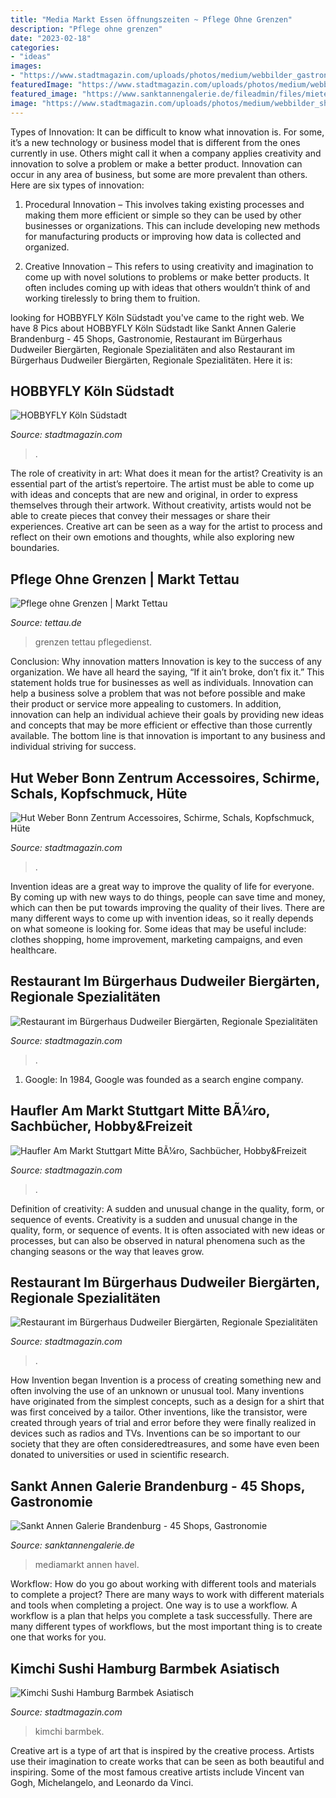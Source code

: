 ```yaml
---
title: "Media Markt Essen öffnungszeiten ~ Pflege Ohne Grenzen"
description: "Pflege ohne grenzen"
date: "2023-02-18"
categories:
- "ideas"
images:
- "https://www.stadtmagazin.com/uploads/photos/medium/webbilder_gastronomie_slides_3795_1.jpg"
featuredImage: "https://www.stadtmagazin.com/uploads/photos/medium/webbilder_shopping_slides_456_1.jpg"
featured_image: "https://www.sanktannengalerie.de/fileadmin/files/mieter_header/mediamarkt.jpg"
image: "https://www.stadtmagazin.com/uploads/photos/medium/webbilder_shopping_slides_new_63_4.jpg"
---
```



Types of Innovation:
It can be difficult to know what innovation is. For some, it’s a new technology or business model that is different from the ones currently in use. Others might call it when a company applies creativity and innovation to solve a problem or make a better product. Innovation can occur in any area of business, but some are more prevalent than others. Here are six types of innovation:
1. Procedural Innovation – This involves taking existing processes and making them more efficient or simple so they can be used by other businesses or organizations. This can include developing new methods for manufacturing products or improving how data is collected and organized.

2. Creative Innovation – This refers to using creativity and imagination to come up with novel solutions to problems or make better products. It often includes coming up with ideas that others wouldn’t think of and working tirelessly to bring them to fruition.

	

		
looking for HOBBYFLY Köln Südstadt you've came to the right web. We have 8 Pics about HOBBYFLY Köln Südstadt like Sankt Annen Galerie Brandenburg - 45 Shops, Gastronomie, Restaurant im Bürgerhaus Dudweiler Biergärten, Regionale Spezialitäten and also Restaurant im Bürgerhaus Dudweiler Biergärten, Regionale Spezialitäten. Here it is:
		
    
## HOBBYFLY Köln Südstadt

<img loading=lazy src="https://www.stadtmagazin.com/uploads/photos/medium/webbilder_shopping_slides_new_455_2.jpg" onerror="this.onerror=null;this.src='https://tse2.mm.bing.net/th?id=OIP.SKeWHcfq_SjSdwmxrHrP1wHaEn&amp;pid=15.1';" alt="HOBBYFLY Köln Südstadt">

_Source: stadtmagazin.com_

>. 

	

The role of creativity in art: What does it mean for the artist?
Creativity is an essential part of the artist’s repertoire. The artist must be able to come up with ideas and concepts that are new and original, in order to express themselves through their artwork. Without creativity, artists would not be able to create pieces that convey their messages or share their experiences. Creative art can be seen as a way for the artist to process and reflect on their own emotions and thoughts, while also exploring new boundaries.

    
## Pflege Ohne Grenzen | Markt Tettau

<img loading=lazy src="https://www.tettau.de/media/5904/pflegedienst_pflege_ohne_grenzen.jpg?anchor=center&amp;mode=max&amp;width=1500&amp;height=1500" onerror="this.onerror=null;this.src='https://tse3.mm.bing.net/th?id=OIP.GmE0Alf_xFIC7IMd6HSJdAHaDh&amp;pid=15.1';" alt="Pflege ohne Grenzen | Markt Tettau">

_Source: tettau.de_

>grenzen tettau pflegedienst. 

	

Conclusion: Why innovation matters
Innovation is key to the success of any organization. We have all heard the saying, “If it ain’t broke, don’t fix it.” This statement holds true for businesses as well as individuals. Innovation can help a business solve a problem that was not before possible and make their product or service more appealing to customers. In addition, innovation can help an individual achieve their goals by providing new ideas and concepts that may be more efficient or effective than those currently available. The bottom line is that innovation is important to any business and individual striving for success.

    
## Hut Weber Bonn Zentrum Accessoires, Schirme, Schals, Kopfschmuck, Hüte

<img loading=lazy src="https://www.stadtmagazin.com/uploads/photos/medium/webbilder_shopping_slides_456_1.jpg" onerror="this.onerror=null;this.src='https://tse3.mm.bing.net/th?id=OIP.ohm06za_uJb4O_fHz1abwAHaEw&amp;pid=15.1';" alt="Hut Weber Bonn Zentrum Accessoires, Schirme, Schals, Kopfschmuck, Hüte">

_Source: stadtmagazin.com_

>. 

	

Invention ideas are a great way to improve the quality of life for everyone. By coming up with new ways to do things, people can save time and money, which can then be put towards improving the quality of their lives. There are many different ways to come up with invention ideas, so it really depends on what someone is looking for. Some ideas that may be useful include: clothes shopping, home improvement, marketing campaigns, and even healthcare.

    
## Restaurant Im Bürgerhaus Dudweiler Biergärten, Regionale Spezialitäten

<img loading=lazy src="https://www.stadtmagazin.com/uploads/photos/medium/webbilder_gastronomie_slides_new_4787_3.jpg" onerror="this.onerror=null;this.src='https://tse1.mm.bing.net/th?id=OIP.4vc4cnP0g6h1FfL_P358MQHaEn&amp;pid=15.1';" alt="Restaurant im Bürgerhaus Dudweiler Biergärten, Regionale Spezialitäten">

_Source: stadtmagazin.com_

>. 

	

1. Google: In 1984, Google was founded as a search engine company.

    
## Haufler Am Markt Stuttgart Mitte BÃ¼ro, Sachbücher, Hobby&amp;Freizeit

<img loading=lazy src="https://www.stadtmagazin.com/uploads/photos/medium/webbilder_shopping_slides_new_63_4.jpg" onerror="this.onerror=null;this.src='https://tse2.mm.bing.net/th?id=OIP.HZvCCOaRLP-sNLVZcoy-MAHaEn&amp;pid=15.1';" alt="Haufler Am Markt Stuttgart Mitte BÃ¼ro, Sachbücher, Hobby&amp;Freizeit">

_Source: stadtmagazin.com_

>. 

	

Definition of creativity: A sudden and unusual change in the quality, form, or sequence of events.
Creativity is a sudden and unusual change in the quality, form, or sequence of events. It is often associated with new ideas or processes, but can also be observed in natural phenomena such as the changing seasons or the way that leaves grow.

    
## Restaurant Im Bürgerhaus Dudweiler Biergärten, Regionale Spezialitäten

<img loading=lazy src="https://www.stadtmagazin.com/uploads/photos/medium/webbilder_gastronomie_slides_new_4787_8.jpg" onerror="this.onerror=null;this.src='https://tse3.mm.bing.net/th?id=OIP.AnmneG2cGb3Rn_-IQFpApAHaEn&amp;pid=15.1';" alt="Restaurant im Bürgerhaus Dudweiler Biergärten, Regionale Spezialitäten">

_Source: stadtmagazin.com_

>. 

	

How Invention began
Invention is a process of creating something new and often involving the use of an unknown or unusual tool. Many inventions have originated from the simplest concepts, such as a design for a shirt that was first conceived by a tailor. Other inventions, like the transistor, were created through years of trial and error before they were finally realized in devices such as radios and TVs. Inventions can be so important to our society that they are often consideredtreasures, and some have even been donated to universities or used in scientific research.

    
## Sankt Annen Galerie Brandenburg - 45 Shops, Gastronomie

<img loading=lazy src="https://www.sanktannengalerie.de/fileadmin/files/mieter_header/mediamarkt.jpg" onerror="this.onerror=null;this.src='https://tse4.mm.bing.net/th?id=OIP.WVjZ7QrBkBdb7Quo0f6fZgHaE7&amp;pid=15.1';" alt="Sankt Annen Galerie Brandenburg - 45 Shops, Gastronomie">

_Source: sanktannengalerie.de_

>mediamarkt annen havel. 

	

Workflow: How do you go about working with different tools and materials to complete a project?
There are many ways to work with different materials and tools when completing a project. One way is to use a workflow. A workflow is a plan that helps you complete a task successfully. There are many different types of workflows, but the most important thing is to create one that works for you.

    
## Kimchi Sushi Hamburg Barmbek Asiatisch

<img loading=lazy src="https://www.stadtmagazin.com/uploads/photos/medium/webbilder_gastronomie_slides_3795_1.jpg" onerror="this.onerror=null;this.src='https://tse2.mm.bing.net/th?id=OIP.bOA8MZyYSfu-PQtmhUX_owAAAA&amp;pid=15.1';" alt="Kimchi Sushi Hamburg Barmbek Asiatisch">

_Source: stadtmagazin.com_

>kimchi barmbek. 

	

Creative art is a type of art that is inspired by the creative process. Artists use their imagination to create works that can be seen as both beautiful and inspiring. Some of the most famous creative artists include Vincent van Gogh, Michelangelo, and Leonardo da Vinci.

